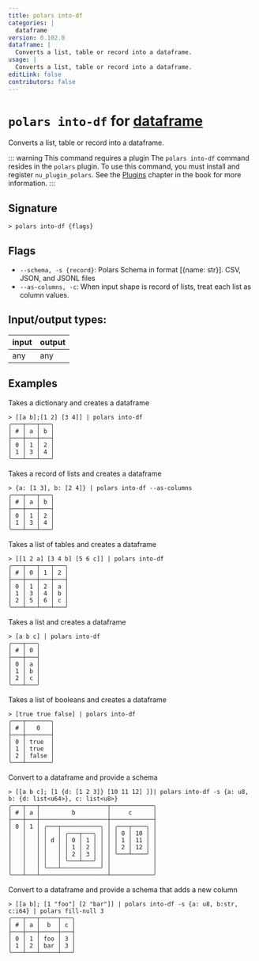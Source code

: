 ```yaml
---
title: polars into-df
categories: |
  dataframe
version: 0.102.0
dataframe: |
  Converts a list, table or record into a dataframe.
usage: |
  Converts a list, table or record into a dataframe.
editLink: false
contributors: false
---
```

<!-- This file is automatically generated. Please edit the command in https://github.com/nushell/nushell instead. -->

# `polars into-df` for [dataframe](/commands/categories/dataframe.md)

<div class='command-title'>Converts a list, table or record into a dataframe.</div>

::: warning This command requires a plugin
The `polars into-df` command resides in the `polars` plugin.
To use this command, you must install and register `nu_plugin_polars`.
See the [Plugins](/book/plugins.html) chapter in the book for more information.
:::


## Signature

```> polars into-df {flags} ```

## Flags

 -  `--schema, -s {record}`: Polars Schema in format [{name: str}]. CSV, JSON, and JSONL files
 -  `--as-columns, -c`: When input shape is record of lists, treat each list as column values.


## Input/output types:

| input | output |
| ----- | ------ |
| any   | any    |

## Examples

Takes a dictionary and creates a dataframe
```nu
> [[a b];[1 2] [3 4]] | polars into-df
╭───┬───┬───╮
│ # │ a │ b │
├───┼───┼───┤
│ 0 │ 1 │ 2 │
│ 1 │ 3 │ 4 │
╰───┴───┴───╯

```

Takes a record of lists and creates a dataframe
```nu
> {a: [1 3], b: [2 4]} | polars into-df --as-columns
╭───┬───┬───╮
│ # │ a │ b │
├───┼───┼───┤
│ 0 │ 1 │ 2 │
│ 1 │ 3 │ 4 │
╰───┴───┴───╯

```

Takes a list of tables and creates a dataframe
```nu
> [[1 2 a] [3 4 b] [5 6 c]] | polars into-df
╭───┬───┬───┬───╮
│ # │ 0 │ 1 │ 2 │
├───┼───┼───┼───┤
│ 0 │ 1 │ 2 │ a │
│ 1 │ 3 │ 4 │ b │
│ 2 │ 5 │ 6 │ c │
╰───┴───┴───┴───╯

```

Takes a list and creates a dataframe
```nu
> [a b c] | polars into-df
╭───┬───╮
│ # │ 0 │
├───┼───┤
│ 0 │ a │
│ 1 │ b │
│ 2 │ c │
╰───┴───╯

```

Takes a list of booleans and creates a dataframe
```nu
> [true true false] | polars into-df
╭───┬───────╮
│ # │   0   │
├───┼───────┤
│ 0 │ true  │
│ 1 │ true  │
│ 2 │ false │
╰───┴───────╯

```

Convert to a dataframe and provide a schema
```nu
> [[a b c]; [1 {d: [1 2 3]} [10 11 12] ]]| polars into-df -s {a: u8, b: {d: list<u64>}, c: list<u8>}
╭───┬───┬───────────────────┬────────────╮
│ # │ a │         b         │     c      │
├───┼───┼───────────────────┼────────────┤
│ 0 │ 1 │ ╭───┬───────────╮ │ ╭───┬────╮ │
│   │   │ │   │ ╭───┬───╮ │ │ │ 0 │ 10 │ │
│   │   │ │ d │ │ 0 │ 1 │ │ │ │ 1 │ 11 │ │
│   │   │ │   │ │ 1 │ 2 │ │ │ │ 2 │ 12 │ │
│   │   │ │   │ │ 2 │ 3 │ │ │ ╰───┴────╯ │
│   │   │ │   │ ╰───┴───╯ │ │            │
│   │   │ ╰───┴───────────╯ │            │
╰───┴───┴───────────────────┴────────────╯

```

Convert to a dataframe and provide a schema that adds a new column
```nu
> [[a b]; [1 "foo"] [2 "bar"]] | polars into-df -s {a: u8, b:str, c:i64} | polars fill-null 3
╭───┬───┬─────┬───╮
│ # │ a │  b  │ c │
├───┼───┼─────┼───┤
│ 0 │ 1 │ foo │ 3 │
│ 1 │ 2 │ bar │ 3 │
╰───┴───┴─────┴───╯

```
